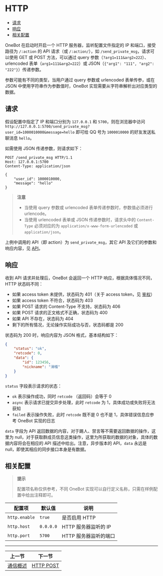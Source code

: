 # HTTP

- [请求](#请求)
- [响应](#响应)
- [相关配置](#相关配置)

OneBot 在启动时开启一个 HTTP 服务器，监听配置文件指定的 IP 和端口，接受路径为 `/:action` 的 API 请求（或 `/:action/`），如 `/send_private_msg`，请求可以使用 GET 或 POST 方法，可以通过 query 参数（`?arg1=111&arg2=222`）、urlencoded 表单（`arg1=111&arg2=222`）或 JSON（`{"arg1": "111", "arg2": "222"}`）传递参数。

参数可能有不同的类型，当用户通过 query 参数或 urlencoded 表单传参，或在 JSON 中使用字符串作为参数值时，OneBot 实现需要从字符串解析出对应类型的数据。

## 请求

假设配置中指定了 IP 和端口分别为 `127.0.0.1` 和 `5700`，则在浏览器中访问 `http://127.0.0.1:5700/send_private_msg?user_id=1000010000&message=hello` 即可给 QQ 号为 `1000010000` 的好友发送私聊消息 `hello`。

如需使用 JSON 传递参数，则请求如下：

```http
POST /send_private_msg HTTP/1.1
Host: 127.0.0.1:5700
Content-Type: application/json

{
    "user_id": 1000010000,
    "message": "hello"
}
```

> **注意**
>
> - 当使用 query 参数或 urlencoded 表单传递参数时，参数值必须进行 urlencode。
> - 当使用 urlencoded 表单或 JSON 传递参数时，请求头中的 `Content-Type` 必须对应的为 `application/x-www-form-urlencoded` 或 `application/json`。

上例中调用的 API（即 action）为 `send_private_msg`，其它 API 及它们的参数和响应内容，见 [API](../api/)。

## 响应

收到 API 请求并处理后，OneBot 会返回一个 HTTP 响应，根据具体情况不同，HTTP 状态码不同：

- 如果 access token 未提供，状态码为 401（关于 access token，见 [鉴权](authorization.md)）
- 如果 access token 不符合，状态码为 403
- 如果 POST 请求的 Content-Type 不支持，状态码为 406
- 如果 POST 请求的正文格式不正确，状态码为 400
- 如果 API 不存在，状态码为 404
- 剩下的所有情况，无论操作实际成功与否，状态码都是 200

状态码为 200 时，响应内容为 JSON 格式，基本结构如下：

```json
{
    "status": "ok",
    "retcode": 0,
    "data": {
        "id": 123456,
        "nickname": "滑稽"
    }
}
```

`status` 字段表示请求的状态：

- `ok` 表示操作成功，同时 `retcode` （返回码）会等于 0
- `async` 表示请求已提交异步处理，此时 `retcode` 为 1，具体成功或失败将无法获知
- `failed` 表示操作失败，此时 `retcode` 既不是 0 也不是 1，具体错误信息应参考 OneBot 实现的日志

`data` 字段为 API 返回数据的内容，对于踢人、禁言等不需要返回数据的操作，这里为 null，对于获取群成员信息这类操作，这里为所获取的数据的对象，具体的数据内容将会在相应的 API 描述中给出。注意，异步版本的 API，`data` 永远是 null，即使其相应的同步接口本身是有数据。

## 相关配置

> **提示**
>
> 配置项名称仅供参考，不同 OneBot 实现可以自行定义名称，只需在样例配置中给出注释即可。

| 配置项 | 默认值 | 说明 |
| -------- | ------ | --- |
| `http.enable` | `true` | 是否启用 HTTP |
| `http.host` | `0.0.0.0` | HTTP 服务器监听的 IP |
| `http.port` | `5700` | HTTP 服务器监听的端口 |

<hr>

| 上一节 | 下一节 |
| --- | --- |
| [通信概述](README.md) | [HTTP POST](http-post.md) |
